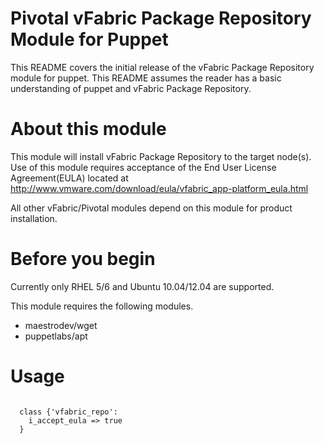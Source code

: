 # Pivotal vFabric Package Repository Module for Puppet

This README covers the initial release of the vFabric Package Repository module for puppet. This README assumes the reader has a basic understanding of puppet and vFabric Package Repository.

# About this module

This module will install vFabric Package Repository to the target node(s). Use of this module requires acceptance of the End User License Agreement(EULA) located at http://www.vmware.com/download/eula/vfabric_app-platform_eula.html

All other vFabric/Pivotal modules depend on this module for product installation. 

# Before you begin 

Currently only RHEL 5/6 and Ubuntu 10.04/12.04 are supported. 

This module requires the following modules.

  * maestrodev/wget
  * puppetlabs/apt

# Usage

```puppet

  class {'vfabric_repo':
    i_accept_eula => true
  }


```
